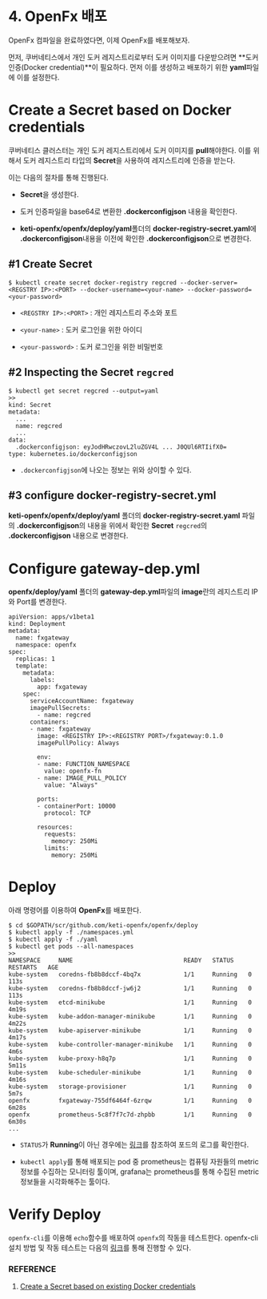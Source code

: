# 4. OpenFx 배포

OpenFx 컴파일을 완료하였다면, 이제 OpenFx를 배포해보자.

먼저, 쿠버네티스에서 개인 도커 레지스트리로부터 도커 이미지를 다운받으려면 **도커 인증(Docker credential)**이 필요하다. 먼저 이를 생성하고 배포하기 위한 **yaml**파일에 이를 설정한다.



# Create a Secret based on Docker credentials

쿠버네티스 클러스터는 개인 도커 레지스트리에서 도커 이미지를 **pull**해야한다. 이를 위해서 도커 레지스트리 타입의 **Secret**을 사용하여 레지스트리에 인증을 받는다.

이는 다음의 절차를 통해 진행된다. 

- **Secret**을 생성한다.

- 도커 인증파일을 base64로 변환한 **.dockerconfigjson**  내용을 확인한다.

- **keti-openfx/openfx/deploy/yaml**폴더의 **docker-registry-secret.yaml**에 **.dockerconfigjson**내용을 이전에 확인한 **.dockerconfigjson**으로 변경한다.


## #1 Create Secret

    $ kubectl create secret docker-registry regcred --docker-server=<REGSTRY IP>:<PORT> --docker-username=<your-name> --docker-password=<your-password>

- `<REGSTRY IP>:<PORT>` :  개인 레지스트리 주소와 포트 

- `<your-name>` :  도커 로그인을 위한 아이디

- `<your-password>` :  도커 로그인을 위한 비밀번호



## #2 Inspecting the Secret `regcred`

    $ kubectl get secret regcred --output=yaml
    >>
    kind: Secret
    metadata:
      ...
      name: regcred
      ...
    data:
      .dockerconfigjson: eyJodHRwczovL2luZGV4L ... J0QUl6RTIifX0=
    type: kubernetes.io/dockerconfigjson

- `.dockerconfigjson`에 나오는 정보는 위와 상이할 수 있다.



## #3 configure docker-registry-secret.yml

**keti-openfx/openfx/deploy/yaml** 폴더의 **docker-registry-secret.yaml** 파일의 **.dockerconfigjson**의 내용을 위에서 확인한 **Secret** `regcred`의 **.dockerconfigjson** 내용으로 변경한다.



# Configure gateway-dep.yml

**openfx/deploy/yaml** 폴더의 **gateway-dep.yml**파일의 **image**란의 레지스트리 IP와 Port를 변경한다.

    apiVersion: apps/v1beta1
    kind: Deployment
    metadata:
      name: fxgateway
      namespace: openfx
    spec:
      replicas: 1
      template:
        metadata:
          labels:
            app: fxgateway
        spec:
          serviceAccountName: fxgateway
          imagePullSecrets:
            - name: regcred
          containers:
          - name: fxgateway
            image: <REGISTRY IP>:<REGISTRY PORT>/fxgateway:0.1.0
            imagePullPolicy: Always
    
            env:
            - name: FUNCTION_NAMESPACE
              value: openfx-fn
            - name: IMAGE_PULL_POLICY
              value: "Always"
    
            ports:
            - containerPort: 10000
              protocol: TCP
    
            resources:
              requests:
                memory: 250Mi
              limits:
                memory: 250Mi



# Deploy

아래 명령어를 이용하여 **OpenFx**를 배포한다.

    $ cd $GOPATH/scr/github.com/keti-openfx/openfx/deploy
    $ kubectl apply -f ./namespaces.yml
    $ kubectl apply -f ./yaml
    $ kubectl get pods --all-namespaces
    >>
    NAMESPACE     NAME                               READY   STATUS             RESTARTS   AGE
    kube-system   coredns-fb8b8dccf-4bq7x            1/1     Running   0          113s
    kube-system   coredns-fb8b8dccf-jw6j2            1/1     Running   0          113s
    kube-system   etcd-minikube                      1/1     Running   0          4m19s
    kube-system   kube-addon-manager-minikube        1/1     Running   0          4m22s
    kube-system   kube-apiserver-minikube            1/1     Running   0          4m17s
    kube-system   kube-controller-manager-minikube   1/1     Running   0          4m6s
    kube-system   kube-proxy-h8q7p                   1/1     Running   0          5m11s
    kube-system   kube-scheduler-minikube            1/1     Running   0          4m16s
    kube-system   storage-provisioner                1/1     Running   0          5m7s
    openfx        fxgateway-755df6464f-6zrqw         1/1     Running   0          6m28s
    openfx        prometheus-5c8f7f7c7d-zhpbb        1/1     Running   0          6m30s
    ...

- `STATUS`가 **Running**이 아닌 경우에는 [링크](https://kubernetes.io/ko/docs/reference/kubectl/cheatsheet/)를 참조하여 포드의 로그를 확인한다.

- `kubectl apply`를 통해 배포되는 pod 중 prometheus는 컴퓨팅 자원들의 metric 정보를 수집하는 모니터링 툴이며, grafana는 prometheus를 통해 수집된 metric 정보들을 시각화해주는 툴이다.



# Verify Deploy

`openfx-cli`를 이용해 `echo`함수를 배포하여 `openfx`의 작동을 테스트한다. openfx-cli 설치 방법 및 작동 테스트는 다음의 [링크](<https://github.com/keti-openfx/openfx-cli/blob/master/README.md>)를 통해 진행할 수 있다. 



### REFERENCE

1. [Create a Secret based on existing Docker credentials](https://kubernetes.io/docs/tasks/configure-pod-container/pull-image-private-registry/)
